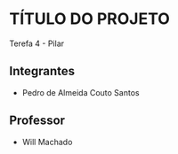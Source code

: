 # TÍTULO DO PROJETO

Terefa 4 - Pilar

## Integrantes

- Pedro de Almeida Couto Santos
## Professor

- Will Machado


